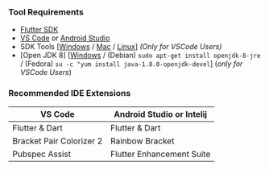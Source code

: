 ### Tool Requirements
- [Flutter SDK](https://flutter.dev/docs/get-started/install)
- [VS Code](https://code.visualstudio.com/#alt-downloads) or [Android Studio](https://developer.android.com/studio#downloads)
- SDK Tools [[Windows](https://dl.google.com/android/repository/sdk-tools-windows-4333796.zip) / [Mac](https://dl.google.com/android/repository/sdk-tools-darwin-4333796.zip) / [Linux](https://dl.google.com/android/repository/sdk-tools-linux-4333796.zip)] *(Only for VSCode Users)*
- [Open JDK 8] [[Windows](https://developers.redhat.com/products/openjdk/download) / (Debian) `sudo apt-get install openjdk-8-jre` / (Fedora) `su -c "yum install java-1.8.0-openjdk-devel`] (*only for VSCode Users*)

### Recommended IDE Extensions
  VS Code                  | Android Studio or Intelij   
  ------------------------ | --------------------------- 
  Flutter & Dart           | Flutter & Dart              
  Bracket Pair Colorizer 2 | Rainbow Bracket             
  Pubspec Assist           | Flutter Enhancement Suite
